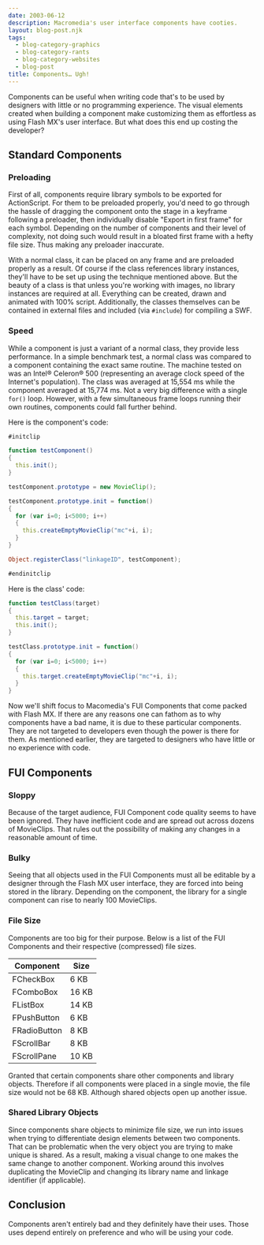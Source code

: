 ```yaml
---
date: 2003-06-12
description: Macromedia's user interface components have cooties.
layout: blog-post.njk
tags:
  - blog-category-graphics
  - blog-category-rants
  - blog-category-websites
  - blog-post
title: Components… Ugh!
---
```


Components can be useful when writing code that's to be used by designers with little or no programming experience. The visual elements created when building a component make customizing them as effortless as using Flash MX's user interface. But what does this end up costing the developer? <!--more-->

## Standard Components

### Preloading

First of all, components require library symbols to be exported for ActionScript. For them to be preloaded properly, you'd need to go through the hassle of dragging the component onto the stage in a keyframe following a preloader, then individually disable "Export in first frame" for each symbol. Depending on the number of components and their level of complexity, not doing such would result in a bloated first frame with a hefty file size. Thus making any preloader inaccurate.

With a normal class, it can be placed on any frame and are preloaded properly as a result. Of course if the class references library instances, they'll have to be set up using the technique mentioned above. But the beauty of a class is that unless you're working with images, no library instances are required at all. Everything can be created, drawn and animated with 100% script. Additionally, the classes themselves can be contained in external files and included (via `#include`) for compiling a SWF.

### Speed

While a component is just a variant of a normal class, they provide less performance. In a simple benchmark test, a normal class was compared to a component containing the exact same routine. The machine tested on was an Intel® Celeron® 500 (representing an average clock speed of the Internet's population). The class was averaged at 15,554 ms while the component averaged at 15,774 ms. Not a very big difference with a single `for()` loop. However, with a few simultaneous frame loops running their own routines, components could fall further behind.

Here is the component's code:

```actionscript
#initclip

function testComponent()
{
  this.init();
}

testComponent.prototype = new MovieClip();

testComponent.prototype.init = function()
{
  for (var i=0; i<5000; i++)
  {
    this.createEmptyMovieClip("mc"+i, i);
  }
}

Object.registerClass("linkageID", testComponent);

#endinitclip
```

Here is the class' code:

```actionscript
function testClass(target)
{
  this.target = target;
  this.init();
}

testClass.prototype.init = function()
{
  for (var i=0; i<5000; i++)
  {
    this.target.createEmptyMovieClip("mc"+i, i);
  }
}
```

Now we'll shift focus to Macomedia's FUI Components that come packed with Flash MX. If there are any reasons one can fathom as to why components have a bad name, it is due to these particular components. They are not targeted to developers even though the power is there for them. As mentioned earlier, they are targeted to designers who have little or no experience with code.

## FUI Components

### Sloppy

Because of the target audience, FUI Component code quality seems to have been ignored. They have inefficient code and are spread out across dozens of MovieClips. That rules out the possibility of making any changes in a reasonable amount of time.

### Bulky

Seeing that all objects used in the FUI Components must all be editable by a designer through the Flash MX user interface, they are forced into being stored in the library. Depending on the component, the library for a single component can rise to nearly 100 MovieClips.

### File Size

Components are too big for their purpose. Below is a list of the FUI Components and their respective (compressed) file sizes.

| Component    | Size  |
| ------------ | ----- |
| FCheckBox    | 6 KB  |
| FComboBox    | 16 KB |
| FListBox     | 14 KB |
| FPushButton  | 6 KB  |
| FRadioButton | 8 KB  |
| FScrollBar   | 8 KB  |
| FScrollPane  | 10 KB |

Granted that certain components share other components and library objects. Therefore if all components were placed in a single movie, the file size would not be 68 KB. Although shared objects open up another issue.

### Shared Library Objects

Since components share objects to minimize file size, we run into issues when trying to differentiate design elements between two components. That can be problematic when the very object you are trying to make unique is shared. As a result, making a visual change to one makes the same change to another component. Working around this involves duplicating the MovieClip and changing its library name and linkage identifier (if applicable).

## Conclusion

Components aren't entirely bad and they definitely have their uses. Those uses depend entirely on preference and who will be using your code.

